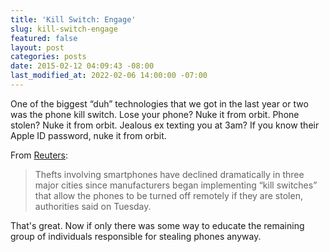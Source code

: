 ```yaml
---
title: 'Kill Switch: Engage'
slug: kill-switch-engage
featured: false
layout: post
categories: posts
date: 2015-02-12 04:09:43 -08:00
last_modified_at: 2022-02-06 14:00:00 -07:00
---
```


One of the biggest “duh” technologies that we got in the last year or two was the phone kill switch. Lose your phone? Nuke it from orbit. Phone stolen? Nuke it from orbit. Jealous ex texting you at 3am? If you know their Apple ID password, nuke it from orbit.

From [Reuters](http://mobile.reuters.com/article/idUSKBN0LF09520150211?irpc=932):

> Thefts involving smartphones have declined dramatically in three major cities since manufacturers began implementing “kill switches” that allow the phones to be turned off remotely if they are stolen, authorities said on Tuesday.

That's great. Now if only there was some way to educate the remaining group of individuals responsible for stealing phones anyway.

